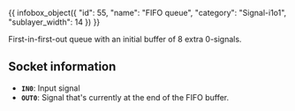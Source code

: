{{ infobox_object({
	"id": 55,
	"name": "FIFO queue",
	"category": "Signal-i1o1",
	"sublayer_width": 14
}) }}

First-in-first-out queue with an initial buffer of 8 extra 0-signals.

## Socket information
- **`IN0`**: Input signal
- **`OUT0`**: Signal that's currently at the end of the FIFO buffer.